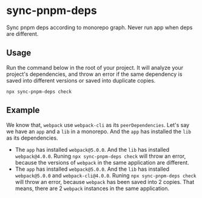 # sync-pnpm-deps

Sync pnpm deps according to monorepo graph. Never run app when deps are different.

## Usage

Run the command below in the root of your project. It will analyze your project's dependencies, and throw an error if the same dependency is saved into different versions or saved into duplicate copies.

```
npx sync-pnpm-deps check
```

## Example

We know that, `webpack` use `webpack-cli` as its `peerDependencies`. Let's say we have an `app` and a `lib` in a monorepo. And the `app` has installed the `lib` as its dependencies.

- The `app` has installed `webpack@5.0.0`. And the `lib` has installed `webpack@4.0.0`. Runing `npx sync-pnpm-deps check` will throw an error, because the versions of `webpack` in the same application are different.
- The `app` has installed `webpack@5.0.0`. And the `lib` has installed `webpack@5.0.0` and `webpack-cli@4.0.0`. Runing `npx sync-pnpm-deps check` will throw an error, because `webpack` has been saved into 2 copies. That means, there are 2 `webpack` instances in the same application.
